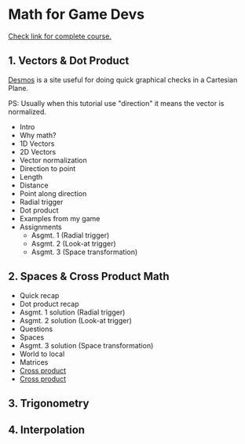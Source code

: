 # Math for Game Devs

[Check link for complete course.](https://www.youtube.com/watch?v=MOYiVLEnhrw&list=PLImQaTpSAdsD88wprTConznD1OY1EfK_V)

## 1. Vectors & Dot Product

[Desmos](http://www.desmos.com/calculator) is a site useful for doing quick
graphical checks in a Cartesian Plane.

PS: Usually when this tutorial use "direction" it means the vector is normalized.

- Intro
- Why math?
- 1D Vectors
- 2D Vectors
- Vector normalization
- Direction to point
- Length
- Distance
- Point along direction
- Radial trigger
- Dot product
- Examples from my game
- Assignments
  - Asgmt. 1 (Radial trigger)
  - Asgmt. 2 (Look-at trigger)
  - Asgmt. 3 (Space transformation)

## 2. Spaces & Cross Product Math

- Quick recap
- Dot product recap
- Asgmt. 1 solution (Radial trigger)
- Asgmt. 2 solution (Look-at trigger)
- Questions
- Spaces
- Asgmt. 3 solution (Space transformation)
- World to local
- Matrices
- [Cross product](https://twitter.com/FreyaHolmer/status/1203059681691869188)
- [Cross product](https://www.youtube.com/watch?v=eu6i7WJeinw)

## 3. Trigonometry

## 4. Interpolation
